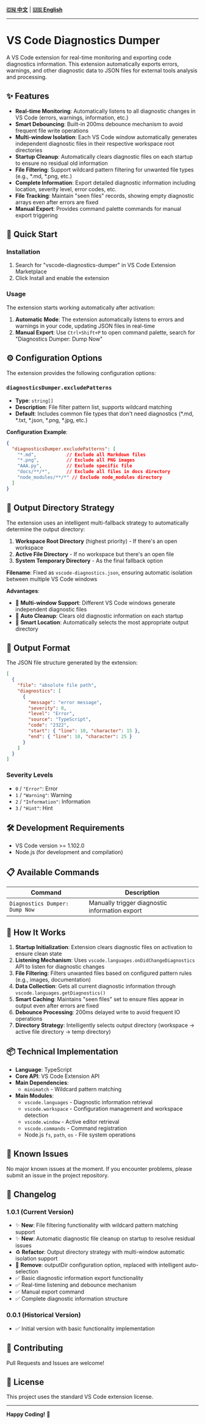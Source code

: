 <!-- 语言选择 / Language Selection -->
**[🇨🇳 中文](README.md)** | **[🇺🇸 English](README_en.md)**

---

# VS Code Diagnostics Dumper

A VS Code extension for real-time monitoring and exporting code diagnostics information. This extension automatically exports errors, warnings, and other diagnostic data to JSON files for external tools analysis and processing.

## ✨ Features

- **Real-time Monitoring**: Automatically listens to all diagnostic changes in VS Code (errors, warnings, information, etc.)
- **Smart Debouncing**: Built-in 200ms debounce mechanism to avoid frequent file write operations
- **Multi-window Isolation**: Each VS Code window automatically generates independent diagnostic files in their respective workspace root directories
- **Startup Cleanup**: Automatically clears diagnostic files on each startup to ensure no residual old information
- **File Filtering**: Support wildcard pattern filtering for unwanted file types (e.g., *.md, *.png, etc.)
- **Complete Information**: Export detailed diagnostic information including location, severity level, error codes, etc.
- **File Tracking**: Maintain "seen files" records, showing empty diagnostic arrays even after errors are fixed
- **Manual Export**: Provides command palette commands for manual export triggering

## 🚀 Quick Start

### Installation

1. Search for "vscode-diagnostics-dumper" in VS Code Extension Marketplace
2. Click Install and enable the extension

### Usage

The extension starts working automatically after activation:

1. **Automatic Mode**: The extension automatically listens to errors and warnings in your code, updating JSON files in real-time
2. **Manual Export**: Use `Ctrl+Shift+P` to open command palette, search for "Diagnostics Dumper: Dump Now"

## ⚙️ Configuration Options

The extension provides the following configuration options:

### `diagnosticsDumper.excludePatterns`

- **Type**: `string[]`
- **Description**: File filter pattern list, supports wildcard matching
- **Default**: Includes common file types that don't need diagnostics (*.md, *.txt, *.json, *.png, *.jpg, etc.)

**Configuration Example**:

```json
{
  "diagnosticsDumper.excludePatterns": [
    "*.md",           // Exclude all Markdown files
    "*.png",          // Exclude all PNG images
    "AAA.py",         // Exclude specific file
    "docs/**/*",      // Exclude all files in docs directory
    "node_modules/**/*" // Exclude node_modules directory
  ]
}
```

## 📁 Output Directory Strategy

The extension uses an intelligent multi-fallback strategy to automatically determine the output directory:

1. **Workspace Root Directory** (highest priority) - If there's an open workspace
2. **Active File Directory** - If no workspace but there's an open file
3. **System Temporary Directory** - As the final fallback option

**Filename**: Fixed as `vscode-diagnostics.json`, ensuring automatic isolation between multiple VS Code windows

**Advantages**:
- 🔄 **Multi-window Support**: Different VS Code windows generate independent diagnostic files
- 🧹 **Auto Cleanup**: Clears old diagnostic information on each startup
- 📂 **Smart Location**: Automatically selects the most appropriate output directory

## 📄 Output Format

The JSON file structure generated by the extension:

```json
[
  {
    "file": "absolute file path",
    "diagnostics": [
      {
        "message": "error message",
        "severity": 0,
        "level": "Error",
        "source": "TypeScript",
        "code": "2322",
        "start": { "line": 10, "character": 15 },
        "end": { "line": 10, "character": 25 }
      }
    ]
  }
]
```

### Severity Levels

- `0` / `"Error"`: Error
- `1` / `"Warning"`: Warning  
- `2` / `"Information"`: Information
- `3` / `"Hint"`: Hint

## 🛠️ Development Requirements

- VS Code version >= 1.102.0
- Node.js (for development and compilation)

## 📋 Available Commands

| Command | Description |
|---------|-------------|
| `Diagnostics Dumper: Dump Now` | Manually trigger diagnostic information export |

## 🔧 How It Works

1. **Startup Initialization**: Extension clears diagnostic files on activation to ensure clean state
2. **Listening Mechanism**: Uses `vscode.languages.onDidChangeDiagnostics` API to listen for diagnostic changes
3. **File Filtering**: Filters unwanted files based on configured pattern rules (e.g., images, documentation)
4. **Data Collection**: Gets all current diagnostic information through `vscode.languages.getDiagnostics()`
5. **Smart Caching**: Maintains "seen files" set to ensure files appear in output even after errors are fixed
6. **Debounce Processing**: 200ms delayed write to avoid frequent IO operations
7. **Directory Strategy**: Intelligently selects output directory (workspace → active file directory → temp directory)

## 📦 Technical Implementation

- **Language**: TypeScript
- **Core API**: VS Code Extension API
- **Main Dependencies**:
  - `minimatch` - Wildcard pattern matching
- **Main Modules**:
  - `vscode.languages` - Diagnostic information retrieval
  - `vscode.workspace` - Configuration management and workspace detection
  - `vscode.window` - Active editor retrieval
  - `vscode.commands` - Command registration
  - Node.js `fs`, `path`, `os` - File system operations

## 🐛 Known Issues

No major known issues at the moment. If you encounter problems, please submit an issue in the project repository.

## 📝 Changelog

### 1.0.1 (Current Version)

- ✨ **New**: File filtering functionality with wildcard pattern matching support
- ✨ **New**: Automatic diagnostic file cleanup on startup to resolve residual issues
- ♻️ **Refactor**: Output directory strategy with multi-window automatic isolation support
- 🔧 **Remove**: outputDir configuration option, replaced with intelligent auto-selection
- ✅ Basic diagnostic information export functionality
- ✅ Real-time listening and debounce mechanism
- ✅ Manual export command
- ✅ Complete diagnostic information structure

### 0.0.1 (Historical Version)

- ✅ Initial version with basic functionality implementation

## 🤝 Contributing

Pull Requests and Issues are welcome!

## 📄 License

This project uses the standard VS Code extension license.

---

**Happy Coding!** 🎉